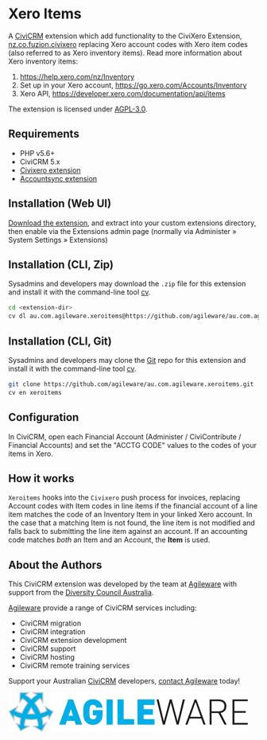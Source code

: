 # Xero Items

A [CiviCRM](https://civicrm.org) extension which add functionality to the CiviXero Extension, 
[nz.co.fuzion.civixero](https://github.com/eileenmcnaughton/nz.co.fuzion.civixero)
replacing Xero account codes with Xero item codes (also referred to as Xero inventory items). Read more information about Xero inventory items:
1. https://help.xero.com/nz/Inventory
2. Set up in your Xero account, https://go.xero.com/Accounts/Inventory
3. Xero API, https://developer.xero.com/documentation/api/items

The extension is licensed under [AGPL-3.0](LICENSE.txt).

## Requirements

* PHP v5.6+
* CiviCRM 5.x
* [Civixero extension](https://github.com/eileenmcnaughton/nz.co.fuzion.civixero)
* [Accountsync extension](https://github.com/eileenmcnaughton/nz.co.fuzion.accountsync)

## Installation (Web UI)

[Download the extension](https://github.com/agileware/au.com.agileware.xeroitems/archive/master.zip), and extract into your custom extensions directory, then enable via the Extensions admin page (normally via Administer » System Settings » Extensions)

## Installation (CLI, Zip)

Sysadmins and developers may download the `.zip` file for this extension and
install it with the command-line tool [cv](https://github.com/civicrm/cv).

```bash
cd <extension-dir>
cv dl au.com.agileware.xeroitems@https://github.com/agileware/au.com.agileware.xeroitems/archive/master.zip
```

## Installation (CLI, Git)

Sysadmins and developers may clone the [Git](https://en.wikipedia.org/wiki/Git) repo for this extension and
install it with the command-line tool [cv](https://github.com/civicrm/cv).

```bash
git clone https://github.com/agileware/au.com.agileware.xeroitems.git
cv en xeroitems
```

## Configuration

In CiviCRM, open each Financial Account (Administer / CiviContribute / Financial Accounts) and set the "ACCTG CODE" values to the codes of your items in Xero.

## How it works

`Xeroitems` hooks into the `Civixero` push process for invoices, replacing
Account codes with Item codes in line items if the financial account of a line
item matches the code of an Inventory Item in your linked Xero account. In the
case that a matching Item is not found, the line item is not modified and falls
back to submitting the line item against an account. If an accounting code
matches *both* an Item and an Account, the **Item** is used.

About the Authors
-----------------

This CiviCRM extension was developed by the team at [Agileware](https://agileware.com.au) with support from the [Diversity Council Australia](https://www.dca.org.au).

[Agileware](https://agileware.com.au) provide a range of CiviCRM services including:

  * CiviCRM migration
  * CiviCRM integration
  * CiviCRM extension development
  * CiviCRM support
  * CiviCRM hosting
  * CiviCRM remote training services

Support your Australian [CiviCRM](https://civicrm.org) developers, [contact Agileware](https://agileware.com.au/contact) today!

![Agileware](logo/agileware-logo.png)